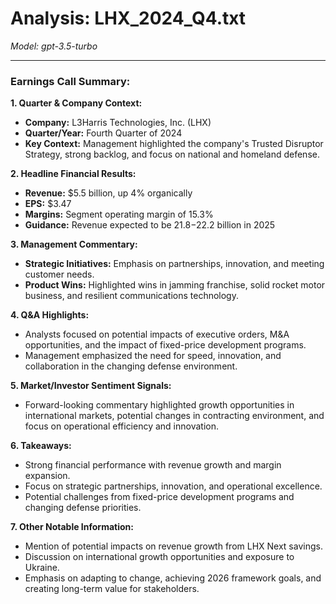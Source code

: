 # Analysis: LHX_2024_Q4.txt

*Model: gpt-3.5-turbo*

---

### Earnings Call Summary:

**1. Quarter & Company Context:**
- **Company:** L3Harris Technologies, Inc. (LHX)
- **Quarter/Year:** Fourth Quarter of 2024
- **Key Context:** Management highlighted the company's Trusted Disruptor Strategy, strong backlog, and focus on national and homeland defense.

**2. Headline Financial Results:**
- **Revenue:** $5.5 billion, up 4% organically
- **EPS:** $3.47
- **Margins:** Segment operating margin of 15.3%
- **Guidance:** Revenue expected to be $21.8-$22.2 billion in 2025

**3. Management Commentary:**
- **Strategic Initiatives:** Emphasis on partnerships, innovation, and meeting customer needs.
- **Product Wins:** Highlighted wins in jamming franchise, solid rocket motor business, and resilient communications technology.

**4. Q&A Highlights:**
- Analysts focused on potential impacts of executive orders, M&A opportunities, and the impact of fixed-price development programs.
- Management emphasized the need for speed, innovation, and collaboration in the changing defense environment.

**5. Market/Investor Sentiment Signals:**
- Forward-looking commentary highlighted growth opportunities in international markets, potential changes in contracting environment, and focus on operational efficiency and innovation.

**6. Takeaways:**
- Strong financial performance with revenue growth and margin expansion.
- Focus on strategic partnerships, innovation, and operational excellence.
- Potential challenges from fixed-price development programs and changing defense priorities.

**7. Other Notable Information:**
- Mention of potential impacts on revenue growth from LHX Next savings.
- Discussion on international growth opportunities and exposure to Ukraine.
- Emphasis on adapting to change, achieving 2026 framework goals, and creating long-term value for stakeholders.